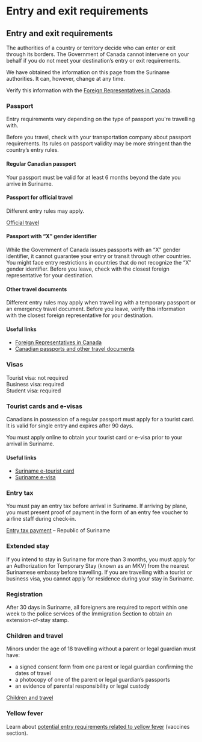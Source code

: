 # Entry and exit requirements

## Entry and exit requirements

The authorities of a country or territory decide who can enter or exit through its borders. The Government of Canada cannot intervene on your behalf if you do not meet your destination’s entry or exit requirements.

We have obtained the information on this page from the Suriname authorities. It can, however, change at any time.

Verify this information with the [Foreign Representatives in Canada](https://www.international.gc.ca/protocol-protocole/reps.aspx?lang=eng).

### Passport

Entry requirements vary depending on the type of passport you're travelling with.

Before you travel, check with your transportation company about passport requirements. Its rules on passport validity may be more stringent than the country’s entry rules.

#### Regular Canadian passport

Your passport must be valid for at least 6 months beyond the date you arrive in Suriname.

#### Passport for official travel

Different entry rules may apply.

[Official travel](https://www.canada.ca/en/immigration-refugees-citizenship/services/canadian-passports/official-travel.html)

#### Passport with “X” gender identifier

While the Government of Canada issues passports with an “X” gender identifier, it cannot guarantee your entry or transit through other countries. You might face entry restrictions in countries that do not recognize the “X” gender identifier. Before you leave, check with the closest foreign representative for your destination.

#### Other travel documents

Different entry rules may apply when travelling with a temporary passport or an emergency travel document. Before you leave, verify this information with the closest foreign representative for your destination.

#### Useful links

* [Foreign Representatives in Canada](https://www.international.gc.ca/protocol-protocole/reps.aspx?lang=eng)
* [Canadian passports and other travel documents](http://www.canada.ca/passport)

### Visas

Tourist visa: not required  
Business visa: required   
Student visa: required

### Tourist cards and e-visas

Canadians in possession of a regular passport must apply for a tourist card. It is valid for single entry and expires after 90 days.

You must apply online to obtain your tourist card or e-visa prior to your arrival in Suriname.

#### Useful links

* [Suriname e-tourist card](https://suriname.vfsevisa.com/suriname/online/home/e-tourist-card)
* [Suriname e-visa](https://suriname.vfsevisa.com/suriname/online/home/how-to-apply)

### Entry tax

You must pay an entry tax before arrival in Suriname. If arriving by plane, you must present proof of payment in the form of an entry fee voucher to airline staff during check-in.

[Entry tax payment](https://suriname.vfsevisa.com/suriname/online/home/index) – Republic of Suriname

### Extended stay

If you intend to stay in Suriname for more than 3 months, you must apply for an Authorization for Temporary Stay (known as an MKV) from the nearest Surinamese embassy before travelling. If you are travelling with a tourist or business visa, you cannot apply for residence during your stay in Suriname.

### Registration

After 30 days in Suriname, all foreigners are required to report within one week to the police services of the Immigration Section to obtain an extension-of-stay stamp.

### Children and travel

Minors under the age of 18 travelling without a parent or legal guardian must have:

* a signed consent form from one parent or legal guardian confirming the dates of travel
* a photocopy of one of the parent or legal guardian’s passports
* an evidence of parental responsibility or legal custody

[Children and travel](http://travel.gc.ca/travelling/children)

### Yellow fever

Learn about [potential entry requirements related to yellow fever](#health) (vaccines section).